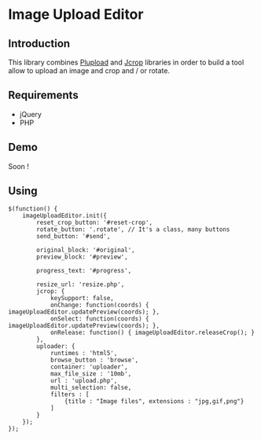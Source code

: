 # Image Upload Editor

## Introduction

This library combines [Plupload](https://github.com/moxiecode/plupload) and [Jcrop](https://github.com/tapmodo/Jcrop) libraries in order to build a tool allow to upload an image and crop and / or rotate.

## Requirements

  - jQuery
  - PHP

## Demo

Soon !

## Using

    $(function() {
        imageUploadEditor.init({
            reset_crop_button: '#reset-crop',
            rotate_button: '.rotate', // It's a class, many buttons
            send_button: '#send',

            original_block: '#original',
            preview_block: '#preview',

            progress_text: '#progress',

            resize_url: 'resize.php',
            jcrop: {
                keySupport: false,
                onChange: function(coords) { imageUploadEditor.updatePreview(coords); },
                onSelect: function(coords) { imageUploadEditor.updatePreview(coords); },
                onRelease: function() { imageUploadEditor.releaseCrop(); }
            },
            uploader: {
                runtimes : 'html5',
                browse_button : 'browse',
                container: 'uploader',
                max_file_size : '10mb',
                url : 'upload.php',
                multi_selection: false,
                filters : [
                    {title : "Image files", extensions : "jpg,gif,png"}
                ]
            }
        });
    });
